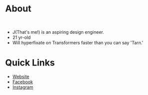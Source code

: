 # About

<img src="picrew.png" width="0%"></img>


* J(That's me!) is an aspiring design engineer.
* 21 yr-old
* Will hyperfixate on Transformers faster than you can say 'Tarn.'
# Quick Links
* [Website](https://nightstrike.wixsite.com/terminus-industries)
* [Facebook](https://www.facebook.com/TerminusIndustries)
* [Instagram](https://www.instagram.com/terminus-industries)
